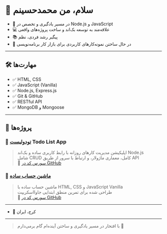 # 👋 سلام، من محمدحسینم

- 🎯 در مسیر یادگیری و تخصص در Node.js و JavaScript
- 💻 علاقه‌مند به توسعه بک‌اند و ساخت پروژه‌های واقعی
- 📚 پیگیر رشد فردی، نظم 
- 💼 در حال ساختن نمونه‌کارهای کاربردی برای بازار کار برنامه‌نویسی

---

## 🛠️ مهارت‌ها
- ✅ HTML, CSS
- ✅ JavaScript (Vanilla)
- ✅ Node.js, Express.js
- ✅ Git & GitHub
- ✅ RESTful API
- ✅ MongoDB و Mongoose

---

## 📂 پروژه‌ها

### 📌 [تودولیست](https://maleky83.github.io/todo-app/) Todo List App
> اپلیکیشن مدیریت کارهای روزانه با رابط کاربری ساده و بک‌اند Node.js  
> شامل CRUD کامل، معماری ماژولار، و ارتباط با سرور از طریق API  
> 🔗 [سورس کد در GitHub](https://github.com/maleky83/todo-app)

### 📌 [ماشین حساب ساده](https://maleky83.github.io/simple-js-calculator/)
> ماشین حساب ساده با HTML, CSS و JavaScript Vanilla  
> طراحی شده برای تمرین منطق ابتدایی جاوااسکریپت  
> 🔗 [سورس کد در GitHub](https://github.com/maleky83/simple-js-calculator)

---

- 📍 کرج، ایران
 
---

> با افتخار در مسیر یادگیری و ساختن آینده‌ام گام برمی‌دارم 🌱
